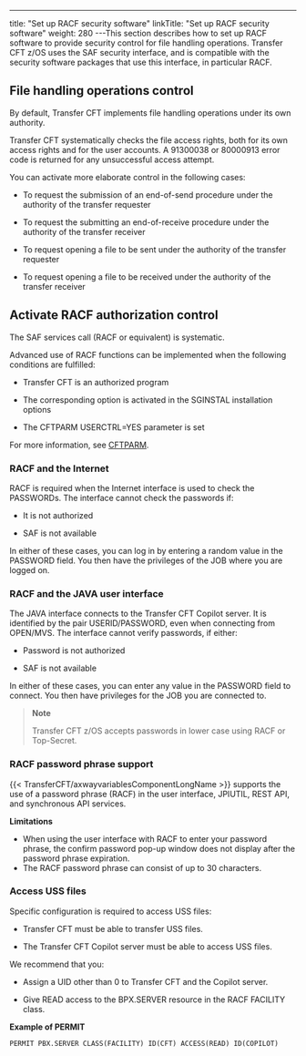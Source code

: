 ---
title: "Set up RACF security software"
linkTitle: "Set up RACF security software"
weight: 280
---This section describes how to set up RACF software to provide security control for file handling operations. Transfer CFT z/OS uses the SAF security interface, and is compatible with the security software packages that use this interface, in particular RACF.

## File handling operations control

By default, Transfer CFT implements file handling operations under its own authority.

Transfer CFT systematically checks the file access rights, both for its own access rights and for the user accounts. A 91300038 or 80000913 error code is returned for any unsuccessful access attempt.

You can activate more elaborate control in the following cases:

- To request the submission of an end-of-send procedure under the authority of the transfer requester

<!-- -->

- To request the submitting an end-of-receive procedure under the authority of the transfer receiver

<!-- -->

- To request opening a file to be sent under the authority of the transfer requester

<!-- -->

- To request opening a file to be received under the authority of the transfer receiver

## Activate RACF authorization control

The SAF services call (RACF or equivalent) is systematic.

Advanced use of RACF functions can be implemented when the following conditions are fulfilled:

- Transfer CFT is an authorized program

<!-- -->

- The corresponding option is activated in the SGINSTAL installation options

<!-- -->

- The CFTPARM USERCTRL=YES parameter is set

For more information, see [CFTPARM](../../../../../c_intro_userinterfaces/web_copilot_ui/conf_intro/cftparm).

### RACF and the Internet

RACF is required when the Internet interface is used to check the PASSWORDs. The interface cannot check the passwords if:

- It is not authorized

<!-- -->

- SAF is not available

In either of these cases, you can log in by entering a random value in the PASSWORD field. You then have the privileges of the JOB where you are logged on.

### RACF and the JAVA user interface

The JAVA interface connects to the Transfer CFT Copilot server. It is identified by the pair USERID/PASSWORD, even when connecting from OPEN/MVS. The interface cannot verify passwords, if either:

- Password is not authorized

<!-- -->

- SAF is not available

In either of these cases, you can enter any value in the PASSWORD field to connect. You then have privileges for the JOB you are connected to.

> **Note**
>
> Transfer CFT z/OS accepts passwords in lower case using RACF or Top-Secret.

<span id="RACF pas"></span>

### RACF password phrase support

{{< TransferCFT/axwayvariablesComponentLongName  >}} supports the use of a password phrase (RACF) in the user interface, JPIUTIL, REST API, and synchronous API services.

****Limitations****

- When using the user interface with RACF to enter your password phrase, the confirm password pop-up window does not display after the password phrase expiration.
- The RACF password phrase can consist of up to 30 characters.

### Access USS files

Specific configuration is required to access USS files:

- Transfer CFT must be able to transfer USS files.

<!-- -->

- The Transfer CFT Copilot server must be able to access USS files.

We recommend that you:

- Assign a UID other than 0 to Transfer CFT and the Copilot server.

<!-- -->

- Give READ access to the BPX.SERVER resource in the RACF FACILITY class.

****Example of PERMIT****

```
PERMIT PBX.SERVER CLASS(FACILITY) ID(CFT) ACCESS(READ) ID(COPILOT)
```

